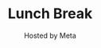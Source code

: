 ---
# Determines which item appears first on the schedule (lowest number (0) appears first)
sequence_id: 5

day: Tuesday, 11th

# Time of the event
time: 12:00 - 13:30

# Title of the event
title: "Lunch Break"
subtitle: Hosted by Meta

# Speaker Info
# speaker: Distributed Shampoo<br>Submission Team
# webpage: /organizers
# affil: Buzz University
# affil_link: https://buzz.edu
# affil2: Buzz University
# affil2_link: https://buzz.edu

# Image
# img: ../organizers/michael.jpg
# img_link: /organizers
---